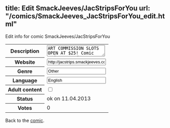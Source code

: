 title: Edit SmackJeeves/JacStripsForYou
url: "/comics/SmackJeeves_JacStripsForYou_edit.html"
---
Edit info for comic SmackJeeves/JacStripsForYou

<form name="comic" action="http://gaepostmail.appengine.com/comic" name="post">
<table class="comicinfo">
<tr>
<th>Description</th><td><textarea name="description">ART COMMISSION SLOTS OPEN AT $25! Comic updates Mondays.</textarea></td>
</tr>
<tr>
<th>Website</th><td><input type="text" name="url" value="http://jacstrips.smackjeeves.com/comics/"/></td>
</tr>
<tr>
<th>Genre</th><td><input type="text" name="genre" value="Other"/></td>
</tr>
<tr>
<th>Language</th><td><input type="text" name="language" value="English"/></td>
</tr>
<tr>
<th>Adult content</th><td><input type="checkbox" name="adult" value="adult" /></td>
</tr>
<tr>
<th>Status</th><td>ok on 11.04.2013</td>
</tr>
<tr>
<th>Votes</th><td>0</div></td>
</tr>
</table>
</form>

Back to the [comic](/comics/SmackJeeves_JacStripsForYou.html).
